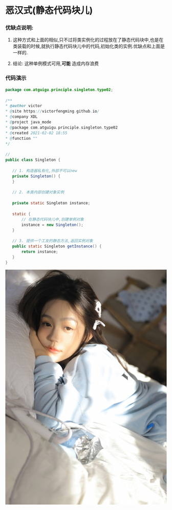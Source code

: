 

# 恶汉式(静态代码块儿)


### 优缺点说明:

1. 这种方式和上面的相似,只不过将类实例化的过程放在了静态代码块中,也是在类装载的时候,就执行静态代码块儿中的代码,初始化类的实例.优缺点和上面是一样的. 

2. 结论: 这种单例模式可用,__可能__ 造成内存浪费


### 代码演示
 ```java
package com.atguigu.principle.singleton.type02;

/**
 * @author victor
 * @site https://victorfengming.github.io/
 * @company XDL
 * @project java_mode
 * @package com.atguigu.principle.singleton.type02
 * @created 2021-02-02 18:55
 * @function ""
 */

//
public class Singleton {

    // 1. 构造器私有化,外部不可以new
    private Singleton() {
    }

    // 2. 本类内部创建对象实例

    private static Singleton instance;

    static {
        // 在静态代码块儿中,创建单例对象
        instance = new Singleton();
    }

    // 3. 提供一个工友的静态方法,返回实例对象
    public static Singleton getInstance() {
        return instance;
    }
}

```
 
 
  ![](./img/mm/meizi33.jpg)    
